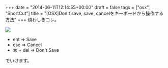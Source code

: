 +++
date = "2014-06-11T12:14:55+00:00"
draft = false
tags = ["osx", "ShortCut"]
title = "[OSX]Don't save, save, cancelをキーボードから操作する方法"
+++
煩わしきコレ。

![](https://31.media.tumblr.com/b60f49b915237f6c31fc7b5e6c257ead/tumblr_inline_n707bxzbeL1r11648.png)

- ent => Save
- esc => Cancel
- ⌘ + del => Don't Save


でいけます。